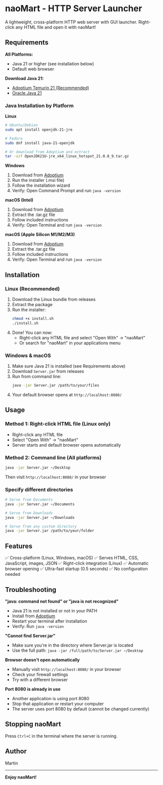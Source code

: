# naoMart - HTTP Server Launcher

A lightweight, cross-platform HTTP web server with GUI launcher. Right-click any HTML file and open it with naoMart!

## Requirements

**All Platforms:**
- Java 21 or higher (see installation below)
- Default web browser

**Download Java 21:**
- [Adoptium Temurin 21 (Recommended)](https://adoptium.net/temurin/releases/?version=21)
- [Oracle Java 21](https://www.oracle.com/java/technologies/downloads/#java21)

### Java Installation by Platform

**Linux**
```bash
# Ubuntu/Debian
sudo apt install openjdk-21-jre

# Fedora
sudo dnf install java-21-openjdk

# Or download from Adoptium and extract
tar -xzf OpenJDK21U-jre_x64_linux_hotspot_21.0.8_9.tar.gz
```

**Windows**
1. Download from [Adoptium](https://adoptium.net/temurin/releases/?version=21&os=windows&arch=x64)
2. Run the installer (.msi file)
3. Follow the installation wizard
4. Verify: Open Command Prompt and run `java -version`

**macOS (Intel)**
1. Download from [Adoptium](https://adoptium.net/temurin/releases/?version=21&os=mac&arch=x64)
2. Extract the .tar.gz file
3. Follow included instructions
4. Verify: Open Terminal and run `java -version`

**macOS (Apple Silicon M1/M2/M3)**
1. Download from [Adoptium](https://adoptium.net/temurin/releases/?version=21&os=mac&arch=aarch64)
2. Extract the .tar.gz file
3. Follow included instructions
4. Verify: Open Terminal and run `java -version`

## Installation

### Linux (Recommended)
1. Download the Linux bundle from releases
2. Extract the package
3. Run the installer:
   ```bash
   chmod +x install.sh
   ./install.sh
   ```
4. Done! You can now:
   - Right-click any HTML file and select "Open With" → "naoMart"
   - Or search for "naoMart" in your applications menu

### Windows & macOS
1. Make sure Java 21 is installed (see Requirements above)
2. Download `Server.jar` from releases
3. Run from command line:
   ```bash
   java -jar Server.jar /path/to/your/files
   ```
4. Your default browser opens at `http://localhost:8080/`

## Usage

### Method 1: Right-click HTML file (Linux only)
- Right-click any HTML file
- Select "Open With" → "naoMart"
- Server starts and default browser opens automatically

### Method 2: Command line (All platforms)
```bash
java -jar Server.jar ~/Desktop
```

Then visit `http://localhost:8080/` in your browser

### Specify different directories
```bash
# Serve from Documents
java -jar Server.jar ~/Documents

# Serve from Downloads
java -jar Server.jar ~/Downloads

# Serve from any custom directory
java -jar Server.jar /path/to/your/folder
```

## Features

✅ Cross-platform (Linux, Windows, macOS)
✅ Serves HTML, CSS, JavaScript, images, JSON
✅ Right-click integration (Linux)
✅ Automatic browser opening
✅ Ultra-fast startup (0.5 seconds)
✅ No configuration needed

## Troubleshooting

**"java: command not found" or "java is not recognized"**
- Java 21 is not installed or not in your PATH
- Install from [Adoptium](https://adoptium.net/temurin/releases/?version=21)
- Restart your terminal after installation
- Verify: Run `java -version`

**"Cannot find Server.jar"**
- Make sure you're in the directory where Server.jar is located
- Use the full path: `java -jar /full/path/to/Server.jar ~/Desktop`

**Browser doesn't open automatically**
- Manually visit `http://localhost:8080/` in your browser
- Check your firewall settings
- Try with a different browser

**Port 8080 is already in use**
- Another application is using port 8080
- Stop that application or restart your computer
- The server uses port 8080 by default (cannot be changed currently)

## Stopping naoMart

Press `Ctrl+C` in the terminal where the server is running.

## Author

Martin

---

**Enjoy naoMart!**
